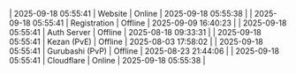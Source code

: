 | 2025-09-18 05:55:41 | Website | Online | 2025-09-18 05:55:38 |
| 2025-09-18 05:55:41 | Registration | Offline | 2025-09-09 16:40:23 |
| 2025-09-18 05:55:41 | Auth Server | Offline | 2025-08-18 09:33:31 |
| 2025-09-18 05:55:41 | Kezan (PvE) | Offline | 2025-08-03 17:58:02 |
| 2025-09-18 05:55:41 | Gurubashi (PvP) | Offline | 2025-08-23 21:44:06 |
| 2025-09-18 05:55:41 | Cloudflare | Online | 2025-09-18 05:55:38 |
